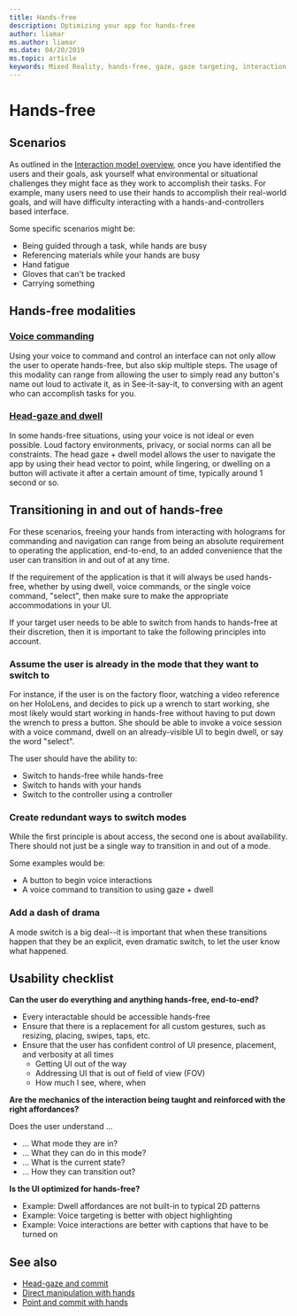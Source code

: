 ```yaml
---
title: Hands-free
description: Optimizing your app for hands-free
author: liamar
ms.author: liamar
ms.date: 04/20/2019
ms.topic: article
keywords: Mixed Reality, hands-free, gaze, gaze targeting, interaction, design
---
```



# Hands-free



## Scenarios

As outlined in the [Interaction model overview](interaction-fundamentals.md), once you have identified the users and their goals, ask yourself what environmental or situational challenges they might face as they work to accomplish their tasks. For example, many users need to use their hands to accomplish their real-world goals, and will have difficulty interacting with a hands-and-controllers based interface. 

Some specific scenarios might be: 
* Being guided through a task, while hands are busy
* Referencing materials while your hands are busy
* Hand fatigue
* Gloves that can't be tracked
* Carrying something


## Hands-free modalities

### [Voice commanding](voice-design.md)

Using your voice to command and control an interface can not only allow the user to operate hands-free, but also skip multiple steps. The usage of this modality can range from allowing the user to simply read any button's name out loud to activate it, as in See-it-say-it, to conversing with an agent who can accomplish tasks for you.



### [Head-gaze and dwell](gaze-and-dwell.md)

In some hands-free situations, using your voice is not ideal or even possible. Loud factory environments, privacy, or social norms can all be constraints. The head gaze + dwell model allows the user to navigate the app by using their head vector to point, while lingering, or dwelling on a button will activate it after a certain amount of time, typically around 1 second or so. 


## Transitioning in and out of hands-free

For these scenarios, freeing your hands from interacting with holograms for commanding and navigation can range from being an absolute requirement to operating the application, end-to-end, to an added convenience that the user can transition in and out of at any time. 

If the requirement of the application is that it will always be used hands-free, whether by using dwell, voice commands, or the single voice command, "select", then make sure to make the appropriate accommodations in your UI. 

If your target user needs to be able to switch from hands to hands-free at their discretion, then it is important to take the following principles into account.

### Assume the user is already in the mode that they want to switch to
For instance, if the user is on the factory floor, watching a video reference on her HoloLens, and decides to pick up a wrench to start working, she most likely would start working in hands-free without having to put down the wrench to press a button. She should be able to invoke a voice session with a voice command, dwell on an already-visible UI to begin dwell, or say the word "select".

The user should have the ability to: 
* Switch to hands-free while hands-free
* Switch to hands with your hands
* Switch to the controller using a controller 

### Create redundant ways to switch modes
While the first principle is about access, the second one is about availability. There should not just be a single way to transition in and out of a mode. 

Some examples would be: 
* A button to begin voice interactions
* A voice command to transition to using gaze + dwell

### Add a dash of drama
A mode switch is a big deal--it is important that when these transitions happen that they be an explicit, even dramatic switch, to let the user know what happened. 


## Usability checklist

**Can the user do everything and anything hands-free, end-to-end?**
* Every interactable should be accessible hands-free
* Ensure that there is a replacement for all custom gestures, such as resizing, placing, swipes, taps, etc.
* Ensure that the user has confident control of UI presence, placement, and verbosity at all times
	* Getting UI out of the way
	* Addressing UI that is out of field of view (FOV)
	* How much I see, where, when

**Are the mechanics of the interaction being taught and reinforced with the right affordances?**

Does the user understand ...
* ... What mode they are in?
* ... What they can do in this mode?
* ... What is the current state?
* ... How they can transition out?
	
**Is the UI optimized for hands-free?**   

* Example: Dwell affordances are not built-in to typical 2D patterns
* Example: Voice targeting is better with object highlighting
* Example: Voice interactions are better with captions that have to be turned on


## See also
* [Head-gaze and commit](gaze-and-commit.md)
* [Direct manipulation with hands](direct-manipulation.md)
* [Point and commit with hands](point-and-commit.md)
